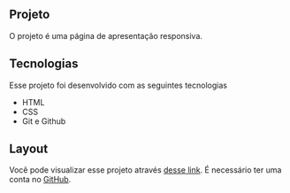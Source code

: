 
## Projeto 
O projeto é uma página de apresentação responsiva. 

## Tecnologias 

Esse projeto foi desenvolvido com as seguintes tecnologias 

- HTML 
- CSS
- Git e Github

## Layout
Você pode visualizar esse projeto através [desse link]().
É necessário ter uma conta no [GitHub](https://github.com/).